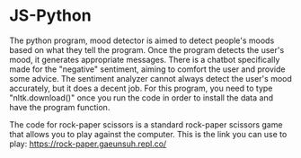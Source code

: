 # JS-Python

The python program, mood detector is aimed to detect people's moods based on what they tell the program. Once the program detects the user's mood, it generates appropriate messages. There is a chatbot specifically made for the "negative" sentiment, aiming to comfort the user and provide some advice. The sentiment analyzer cannot always detect the user's mood accurately, but it does a decent job. 
For this program, you need to type "nltk.download()" once you run the code in order to install the data and have the program function.

The code for rock-paper scissors is a standard rock-paper scissors game that allows you to play against the computer. This is the link you can use to play: https://rock-paper.gaeunsuh.repl.co/
